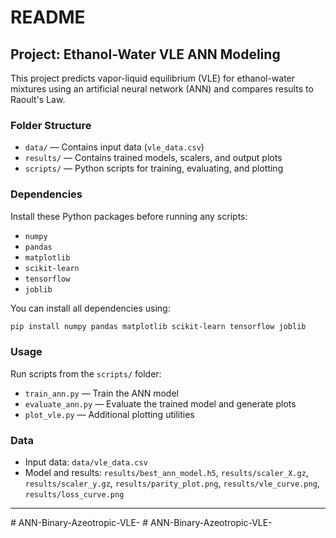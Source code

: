 # README

## Project: Ethanol-Water VLE ANN Modeling

This project predicts vapor-liquid equilibrium (VLE) for ethanol-water mixtures using an artificial neural network (ANN) and compares results to Raoult's Law.

### Folder Structure

- `data/` — Contains input data (`vle_data.csv`)
- `results/` — Contains trained models, scalers, and output plots
- `scripts/` — Python scripts for training, evaluating, and plotting

### Dependencies

Install these Python packages before running any scripts:

- `numpy`
- `pandas`
- `matplotlib`
- `scikit-learn`
- `tensorflow`
- `joblib`

You can install all dependencies using:

```sh
pip install numpy pandas matplotlib scikit-learn tensorflow joblib
```

### Usage

Run scripts from the `scripts/` folder:

- `train_ann.py` — Train the ANN model
- `evaluate_ann.py` — Evaluate the trained model and generate plots
- `plot_vle.py` — Additional plotting utilities

### Data

- Input data: `data/vle_data.csv`
- Model and results: `results/best_ann_model.h5`, `results/scaler_X.gz`, `results/scaler_y.gz`, `results/parity_plot.png`, `results/vle_curve.png`, `results/loss_curve.png`

---

#   A N N - B i n a r y - A z e o t r o p i c - V L E -  
 #   A N N - B i n a r y - A z e o t r o p i c - V L E -  
 